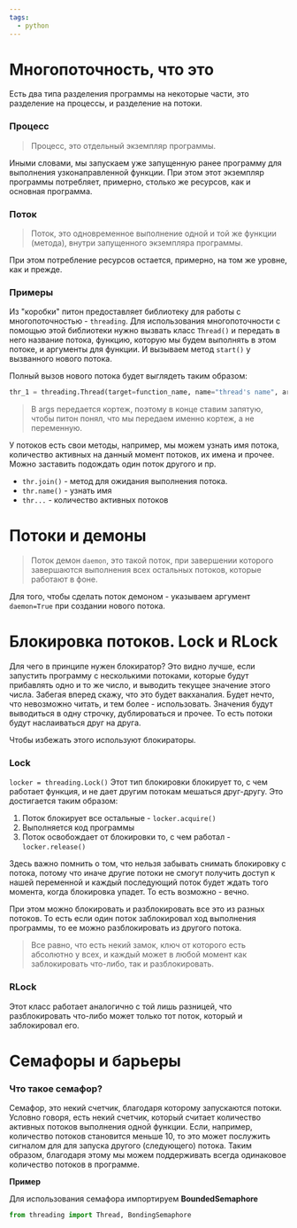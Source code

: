 ```yaml
---
tags:
  - python
---
```

# Многопоточность, что это
Есть два типа разделения программы на некоторые части, это разделение на процессы, и разделение на потоки.

### Процесс
>Процесс, это отдельный экземпляр программы. 

Иными словами, мы запускаем уже запущенную ранее программу для выполнения узконаправленной функции. При этом этот экземпляр программы потребляет, примерно, столько же ресурсов, как и основная программа.

### Поток
>Поток, это одновременное выполнение одной и той же функции (метода), внутри запущенного экземпляра программы.

При этом потребление ресурсов остается, примерно, на том же уровне, как и прежде.

### Примеры
Из "коробки" питон предоставляет библиотеку для работы с многопоточностью - `threading`.
Для использования многопоточности с помощью этой библиотеки нужно вызвать класс `Thread()` и передать в него название потока, функцию, которую мы будем выполнять в этом потоке, и аргументы для функции.
И вызываем метод `start()` у вызванного нового потока.

Полный вызов нового потока будет выглядеть таким образом:
```python
thr_1 = threading.Thread(target=function_name, name="thread's name", args=(x1,))
```

>В args передается кортеж, поэтому в конце ставим запятую, чтобы питон понял, что мы передаем именно кортеж, а не переменную.

У потоков есть свои методы, например, мы можем узнать имя потока, количество активных на данный момент потоков, их имена и прочее. Можно заставить подождать один поток другого и пр.

- `thr.join()` - метод для ожидания выполнения потока.
- `thr.name()` - узнать имя
- `thr...` - количество активных потоков

# Потоки и демоны
>Поток демон `daemon`, это такой поток, при завершении которого завершаются выполнения всех остальных потоков, которые работают в фоне.

Для того, чтобы сделать поток демоном - указываем аргумент `daemon=True` при создании нового потока.

# Блокировка потоков. Lock и RLock
Для чего в принципе нужен блокиратор? Это видно лучше, если запустить программу с несколькими потоками, которые будут прибавлять одно и то же число, и выводить текущее значение этого числа. 
Забегая вперед скажу, что это будет вакханалия.
Будет нечто, что невозможно читать, и тем более - использовать.
Значения будут выводиться в одну строчку, дублироваться и прочее. То есть потоки будут наслаиваться друг на друга.

Чтобы избежать этого используют блокираторы.

### Lock
`locker = threading.Lock()`
Этот тип блокировки блокирует то, с чем работает функция, и не дает другим потокам мешаться друг-другу. Это достигается таким образом:
1. Поток блокирует все остальные - `locker.acquire()`
2. Выполняется код программы
3. Поток освобождает от блокировки то, с чем работал - `locker.release()`

Здесь важно помнить о том, что нельзя забывать снимать блокировку с потока, потому что иначе другие потоки не смогут получить доступ к нашей переменной и каждый последующий поток будет ждать того момента, когда блокировка упадет.
То есть возможно - вечно.

При этом можно блокировать и разблокировать все это из разных потоков. То есть если один поток заблокировал ход выполнения программы, то ее можно разблокировать из другого потока.

>Все равно, что есть некий замок, ключ от которого есть абсолютно у всех, и каждый может в любой момент как заблокировать что-либо, так и разблокировать.

### RLock
Этот класс работает аналогично с той лишь разницей, что разблокировать что-либо может только тот поток, который и заблокировал его.

# Семафоры и барьеры
### Что такое семафор?
Семафор, это некий счетчик, благодаря которому запускаются потоки. Условно говоря, есть некий счетчик, который считает количество активных потоков выполнения одной функции. 
Если, например, количество потоков становится меньше 10, то это может послужить сигналом для для запуска другого (следующего) потока. 
Таким образом, благодаря этому мы можем поддерживать всегда одинаковое количество потоков в программе.

**Пример**

Для использования семафора импортируем **BoundedSemaphore**
```python
from threading import Thread, BondingSemaphore
```

